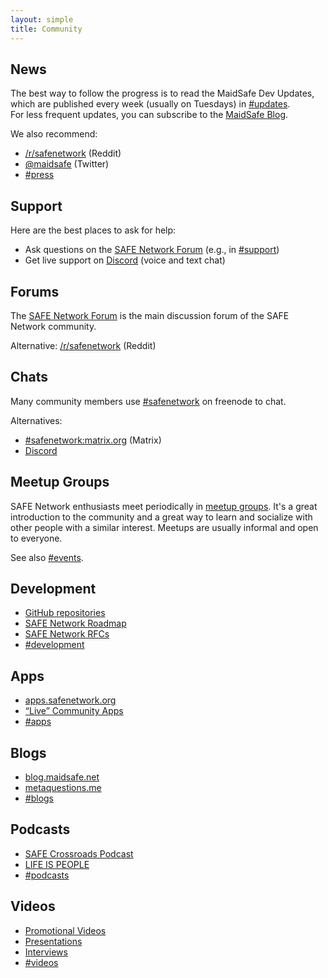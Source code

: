 ```yaml
---
layout: simple
title: Community
---
```


## News

The best way to follow the progress is to read the MaidSafe Dev Updates, which are published every week (usually on Tuesdays) in [#updates](https://forum.safenetwork.io/c/development/updates).<br>
For less frequent updates, you can subscribe to the [MaidSafe Blog](https://blog.maidsafe.net).

We also recommend:

- [/r/safenetwork](https://www.reddit.com/r/safenetwork) (Reddit)
- [@maidsafe](https://twitter.com/maidsafe) (Twitter)
- [#press](https://forum.safenetwork.io/c/press)
<!-- - [This Week in SAFE](http://eepurl.com/btCCob) (a weekly newsletter) -->

## Support

Here are the best places to ask for help:

- Ask questions on the [SAFE Network Forum](https://forum.safenetwork.io/) (e.g., in [#support](https://forum.safenetwork.io/c/support))
- Get live support on [Discord](https://discord.safenetwork.org) (voice and text chat)

## Forums

The [SAFE Network Forum](https://forum.safenetwork.io) is the main discussion forum of the SAFE Network community.

Alternative: [/r/safenetwork](https://www.reddit.com/r/safenetwork) (Reddit)

## Chats

Many community members use [#safenetwork](https://kiwiirc.com/client/irc.freenode.net/safenetwork) on freenode to chat.

Alternatives:

- [#safenetwork:matrix.org](https://vector.im/beta/#/room/#safenetwork:matrix.org) (Matrix)
- [Discord](https://discourse.safenetwork.org)
<!-- - [Slack](https://slack.safenetwork.org) (we are trying to move away from Slack because it has [many limitations](https://facebook.github.io/react/blog/2015/10/19/reactiflux-is-moving-to-discord.html)) -->

## Meetup Groups

SAFE Network enthusiasts meet periodically in [meetup groups](/meetup-groups/). It's a great introduction to the community and a great way to learn and socialize with other people with a similar interest. Meetups are usually informal and open to everyone.

See also [#events](https://forum.safenetwork.io/c/community/events).

## Development

- [GitHub repositories](https://github.com/maidsafe)
- [SAFE Network Roadmap](http://maidsafe.net/roadmap.html#network)
- [SAFE Network RFCs](https://github.com/maidsafe/rfcs)
- [#development](https://forum.safenetwork.io/c/development)
<!-- [JIRA issue tracker](https://maidsafe.atlassian.net) -->
<!-- [MaidSafe Code Bounty Program](http://blog.maidsafe.net/2015/07/08/maidsafe-code-bounty-program/) -->
<!-- [SAFE Pods](https://blog.maidsafe.net/2014/06/12/safe-pods-and-decentralizing-project-safe-development/) -->

## Apps

- [apps.safenetwork.org](https://apps.safenetwork.org/)
- [“Live” Community Apps](https://forum.safenetwork.io/t/live-community-apps/9494)
- [#apps](https://forum.safenetwork.io/c/apps)

## Blogs

- [blog.maidsafe.net](https://blog.maidsafe.net)
- [metaquestions.me](http://metaquestions.me/)
- [#blogs](https://forum.safenetwork.io/c/community/blogs)

## Podcasts

- [SAFE Crossroads Podcast](http://safecrossroads.net)
- [LIFE IS PEOPLE](https://www.youtube.com/channel/UC7s9jwN1LFor8UYZVIxNfgw)
- [#podcasts](https://forum.safenetwork.io/c/community/podcasts)

## Videos

- [Promotional Videos](https://www.youtube.com/playlist?list=PL7GqwP0KrKTrk-mpXxPb1l-oyfTHoZIdK)
- [Presentations](https://www.youtube.com/playlist?list=PL7GqwP0KrKTp8FmcJMdC9xCm3YA1oQwqM)
- [Interviews](https://www.youtube.com/playlist?list=PL7GqwP0KrKTrW09U4rHgD5kDhJGNFFU-b)
- [#videos](https://forum.safenetwork.io/c/community/videos)
